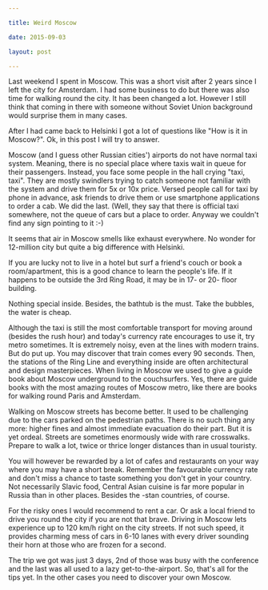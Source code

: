 ```yaml
---

title: Weird Moscow

date: 2015-09-03

layout: post

---
```

Last weekend I spent in Moscow. This was a short visit after 2 years since I left the city for Amsterdam. I had some
business to do but there was also time for walking round the city. It has been changed a lot. However I still think that
coming in there with someone without Soviet Union background would surprise them in many cases.

After I had came back to Helsinki I got a lot of questions like "How is it in Moscow?". Ok, in this post I will try to
answer.

<excerpt/>

Moscow (and I guess other Russian cities') airports do not have normal taxi system. Meaning, there is no special place
where taxis wait in queue for their passengers. Instead, you face some people in the hall crying "taxi, taxi". They are
mostly swindlers trying to catch someone not familiar with the system and drive them for 5x or 10x price. Versed people
call for taxi by phone in advance, ask friends to drive them or use smartphone applications to order a cab. We did the
last. (Well, they say that there is official taxi somewhere, not the queue of cars but a place to order. Anyway we
couldn't find any sign pointing to it :-)

It seems that air in Moscow smells like exhaust everywhere. No wonder for 12-million city but quite a big difference
with Helsinki.

If you are lucky not to live in a hotel but surf a friend's couch or book a room/apartment, this is a good chance to
learn the people's life. If it happens to be outside the 3rd Ring Road, it may be in 17- or 20- floor building.

Nothing special inside. Besides, the bathtub is the must. Take the bubbles, the water is cheap.

Although the taxi is still the most comfortable transport for moving around (besides the rush hour) and today's currency
rate encourages to use it, try metro sometimes. It is extremely noisy, even at the lines with modern trains. But do put
up. You may discover that train comes every 90 seconds. Then, the stations of the Ring Line and everything inside are
often architectural and design masterpieces. When living in Moscow we used to give a guide book about Moscow underground
to the couchsurfers. Yes, there are guide books with the most amazing routes of Moscow metro, like there are books for
walking round Paris and Amsterdam.

Walking on Moscow streets has become better. It used to be challenging due to the cars parked on the pedestrian paths.
There is no such thing any more: higher fines and almost immediate evacuation do their part. But it is yet ordeal.
Streets are sometimes enormously wide with rare crosswalks. Prepare to walk a lot, twice or thrice longer distances
than in usual touristy.

You will however be rewarded by a lot of cafes and restaurants on your way where you may have a short break. Remember
the favourable currency rate and don't miss a chance to taste something you don't get in your country. Not necessarily
Slavic food, Central Asian cuisine is far more popular in Russia than in other places. Besides the -stan countries, of
course.

For the risky ones I would recommend to rent a car. Or ask a local friend to drive you round the city if you are not
that brave. Driving in Moscow lets experience up to 120 km/h right on the city streets. If not such speed, it provides
charming mess of cars in 6-10 lanes with every driver sounding their horn at those who are frozen for a second.

The trip we got was just 3 days, 2nd of those was busy with the conference and the last was all used to a lazy
get-to-the-airport. So, that's all for the tips yet. In the other cases you need to discover your own Moscow.
